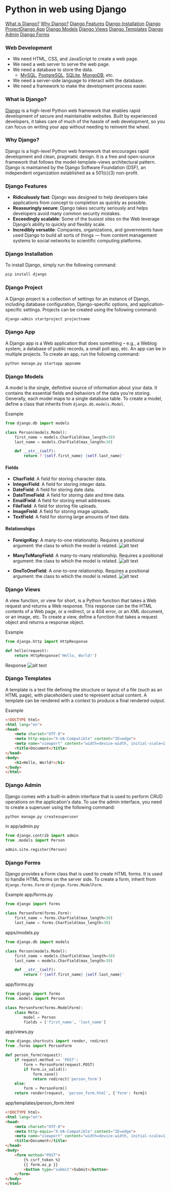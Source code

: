 # Python in web using Django

[What is Django?](#what-is-django)
[Why Django?](#why-django)
[Django Features](#django-features)
[Django Installation](#django-installation)
[Django Project](#django-project)[Django App](#django-app)
[Django Models](#django-models)
[Django Views](#django-views)
[Django Templates](#django-templates)
[Django Admin](#django-admin)
[Django Forms](#django-forms)


### Web Development
- We need HTML, CSS, and JavaScript to create a web page.
- We need a web server to serve the web page.
- We need a database to store the data.
    - [MySQL](https://www.mysql.com/), [PostgreSQL](https://www.postgresql.org/), [SQLite](https://www.sqlite.org/), [MongoDB](https://www.mongodb.com/), etc.
- We need a server-side language to interact with the database.
- We need a framework to make the development process easier.

### What is Django?
[Django](https://www.djangoproject.com/) is a high-level Python web framework that enables rapid development of secure and maintainable websites. Built by experienced developers, it takes care of much of the hassle of web development, so you can focus on writing your app without needing to reinvent the wheel.


### Why Django?
Django is a high-level Python web framework that encourages rapid development and clean, pragmatic design. It is a free and open-source framework that follows the model-template-views architectural pattern. Django is maintained by the Django Software Foundation (DSF), an independent organization established as a 501(c)(3) non-profit.


### Django Features
- **Ridiculously fast**: Django was designed to help developers take applications from concept to completion as quickly as possible.
- **Reassuringly secure**: Django takes security seriously and helps developers avoid many common security mistakes.
- **Exceedingly scalable**: Some of the busiest sites on the Web leverage Django’s ability to quickly and flexibly scale.
- **Incredibly versatile**: Companies, organizations, and governments have used Django to build all sorts of things — from content management systems to social networks to scientific computing platforms.


### Django Installation
To install Django, simply run the following command:
```bash
pip install django
```

### Django Project
A Django project is a collection of settings for an instance of Django, including database configuration, Django-specific options, and application-specific settings. Projects can be created using the following command:
```bash
django-admin startproject projectname
```

### Django App
A Django app is a Web application that does something – e.g., a Weblog system, a database of public records, a small poll app, etc. An app can be in multiple projects. To create an app, run the following command:
```bash
python manage.py startapp appname
```

### Django Models
A model is the single, definitive source of information about your data. It contains the essential fields and behaviors of the data you’re storing. Generally, each model maps to a single database table. To create a model, define a class that inherits from `django.db.models.Model`.

Example
```python
from django.db import models

class Person(models.Model):
    first_name = models.CharField(max_length=30)
    last_name = models.CharField(max_length=30)

    def __str__(self):
        return f'{self.first_name} {self.last_name}'

```


#### Fields

- **CharField**: A field for storing character data.
- **IntegerField**: A field for storing integer data.
- **DateField**: A field for storing date data.
- **DateTimeField**: A field for storing date and time data.
- **EmailField**: A field for storing email addresses.
- **FileField**: A field for storing file uploads.
- **ImageField**: A field for storing image uploads.
- **TextField**: A field for storing large amounts of text data.

#### Relationships
- **ForeignKey**: A many-to-one relationship. Requires a positional argument: the class to which the model is related.
![alt text](./assets/otm.png)

- **ManyToManyField**: A many-to-many relationship. Requires a positional argument: the class to which the model is related.
![alt text](./assets/m2m.png)
- **OneToOneField**: A one-to-one relationship. Requires a positional argument: the class to which the model is related.
![alt text](./assets/oto.png)

### Django Views
A view function, or view for short, is a Python function that takes a Web request and returns a Web response. This response can be the HTML contents of a Web page, or a redirect, or a 404 error, or an XML document, or an image, etc. To create a view, define a function that takes a request object and returns a response object.

Example
```python
from django.http import HttpResponse

def hello(request):
    return HttpResponse('Hello, World!')
```
Response
![alt text](./assets/django_response_1.png)


### Django Templates
A template is a text file defining the structure or layout of a file (such as an HTML page), with placeholders used to represent actual content. A template can be rendered with a context to produce a final rendered output.

Example
```html
<!DOCTYPE html>
<html lang="en">
<head>
    <meta charset="UTF-8">
    <meta http-equiv="X-UA-Compatible" content="IE=edge">
    <meta name="viewport" content="width=device-width, initial-scale=1.0">
    <title>Document</title>
</head>
<body>
    <h1>Hello, World!</h1>
</body>
</html>
```

### Django Admin
Django comes with a built-in admin interface that is used to perform CRUD operations on the application's data. To use the admin interface, you need to create a superuser using the following command:

```bash
python manage.py createsuperuser
```

in app/admin.py
```python
from django.contrib import admin
from .models import Person

admin.site.register(Person)
```

### Django Forms
Django provides a Form class that is used to create HTML forms. It is used to handle HTML forms on the server side. To create a form, inherit from `django.forms.Form` or `django.forms.ModelForm`.

Example
app/forms.py

```python
from django import forms

class PersonForm(forms.Form):
    first_name = forms.CharField(max_length=30)
    last_name = forms.CharField(max_length=30)
```


apps/models.py
```python
from django.db import models

class Person(models.Model):
    first_name = models.CharField(max_length=30)
    last_name = models.CharField(max_length=30)

    def __str__(self):
        return f'{self.first_name} {self.last_name}'
```

app/forms.py
```python
from django import forms
from .models import Person

class PersonForm(forms.ModelForm):
    class Meta:
        model = Person
        fields = ['first_name', 'last_name']
```

app/views.py
```python
from django.shortcuts import render, redirect
from .forms import PersonForm

def person_form(request):
    if request.method == 'POST':
        form = PersonForm(request.POST)
        if form.is_valid():
            form.save()
            return redirect('person_form')
    else:
        form = PersonForm()
    return render(request, 'person_form.html', {'form': form})
```

app/templates/person_form.html
```html
<!DOCTYPE html>
<html lang="en">
<head>
    <meta charset="UTF-8">
    <meta http-equiv="X-UA-Compatible" content="IE=edge">
    <meta name="viewport" content="width=device-width, initial-scale=1.0">
    <title>Document</title>
</head>
<body>
    <form method="POST">
        {% csrf_token %}
        {{ form.as_p }}
        <button type="submit">Submit</button>
    </form>
</body>
</html>
```
